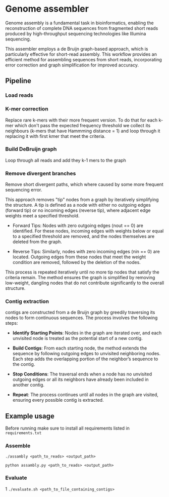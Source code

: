 # Genome assembler

Genome assembly is a fundamental task in bioinformatics, enabling the reconstruction of complete DNA sequences from fragmented short reads produced by high-throughput sequencing technologies like Illumina sequencing.

This assembler employs a de Bruijn graph-based approach, which is particularly effective for short-read assembly. 
This workflow provides an efficient method for assembling sequences from short reads, incorporating error correction and graph simplification for improved accuracy.

## Pipeline

### Load reads

### K-mer correction

Replace rare k-mers with their more frequent version. To do that for each k-mer which don't
pass the expected frequency threshold we collect its neighbours (k-mers that have Hammming distance = 1)
and loop through it replacing it with first kmer that meet the criteria.

### Build DeBruijn graph

Loop through all reads and add they k-1 mers to the graph

### Remove divergent branches

Remove short divergent paths, which where caused by some more frequent sequencing error.

This approach removes "tip" nodes from a graph by iteratively simplifying the structure. A tip is defined as a node with either no outgoing edges (forward tip) or no incoming edges (reverse tip), where adjacent edge weights meet a specified threshold.

* Forward Tips: Nodes with zero outgoing edges (nout == 0) are identified. For these nodes, incoming edges with weights below or equal to a specified threshold are removed, and the nodes themselves are deleted from the graph.

* Reverse Tips: Similarly, nodes with zero incoming edges (nin == 0) are located. Outgoing edges from these nodes that meet the weight condition are removed, followed by the deletion of the nodes.

This process is repeated iteratively until no more tip nodes that satisfy the criteria remain. The method ensures the graph is simplified by removing low-weight, dangling nodes that do not contribute significantly to the overall structure. 

### Contig extraction

contigs are constructed from a de Bruijn graph by greedily traversing its nodes to form continuous sequences. The process involves the following steps:

* **Identify Starting Points**: Nodes in the graph are iterated over, and each unvisited node is treated as the potential start of a new contig.

* **Build Contigs**: From each starting node, the method extends the sequence by following outgoing edges to unvisited neighboring nodes. Each step adds the overlapping portion of the neighbor’s sequence to the contig.

* **Stop Conditions**: The traversal ends when a node has no unvisited outgoing edges or all its neighbors have already been included in another contig.

* **Repeat**: The process continues until all nodes in the graph are visited, ensuring every possible contig is extracted.

## Example usage

Before running make sure to install all requirements listed in `requirements.txt`

### Assemble
`./assambly <path_to_reads> <output_path>`

`python assambly.py <path_to_reads> <output_path>`

### Evaluate

1 `./evaluate.sh <path_to_file_containing_contigs>`